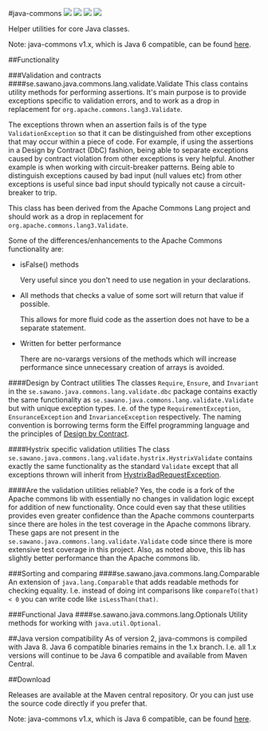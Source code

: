 #java-commons
[![][travis img]][travis]
[![][maven img]][maven]
[![][release img]][release]
[![][license img]][license]

Helper utilities for core Java classes.

Note: java-commons v1.x, which is Java 6 compatible, can be found [here](https://github.com/sawano/java-commons/tree/1.x).

##Functionality

###Validation and contracts
####se.sawano.java.commons.lang.validate.Validate
This class contains utility methods for performing assertions. It's main purpose is to provide exceptions specific to validation errors, and to work as a drop in
replacement for `org.apache.commons.lang3.Validate`.

The exceptions thrown when an assertion fails is of the type `ValidationException` so that it can be distinguished from other exceptions that may occur within a piece of code.
For example, if using the assertions in a Design by Contract (DbC) fashion, being able to separate exceptions caused by contract violation from other exceptions is very helpful.
Another example is when working with circuit-breaker patterns. Being able to distinguish exceptions caused by bad input (null values etc) from other exceptions is useful since bad input
should typically not cause a circuit-breaker to trip.

This class has been derived from the Apache Commons Lang project and should work as a drop in replacement for `org.apache.commons.lang3.Validate`.

Some of the differences/enhancements to the Apache Commons functionality are:

- isFalse() methods

    Very useful since you don't need to use negation in your declarations.
- All methods that checks a value of some sort will return that value if possible.

    This allows for more fluid code as the assertion does not have to be a separate statement.
- Written for better performance

    There are no-varargs versions of the methods which will increase performance since unnecessary creation of arrays is avoided.

####Design by Contract utilities
The classes `Require`, `Ensure`, and `Invariant` in the `se.sawano.java.commons.lang.validate.dbc` package contains exactly the same functionality as `se.sawano.java.commons.lang.validate.Validate` 
but with unique exception types. I.e. of the type `RequirementException`, `EnsuranceException` and `InvarianceException` respectively. The naming convention is borrowing terms form the Eiffel 
programming language and the principles of [Design by Contract](https://docs.eiffel.com/book/method/et-design-contract-tm-assertions-and-exceptions).

####Hystrix specific validation utilities
The class `se.sawano.java.commons.lang.validate.hystrix.HystrixValidate` contains exactly the same functionality as the standard `Validate` except that all exceptions thrown will inherit from
[HystrixBadRequestException](http://netflix.github.io/Hystrix/javadoc/com/netflix/hystrix/exception/HystrixBadRequestException.html).

####Are the validation utilities reliable?
Yes, the code is a fork of the Apache commons lib with essentially no changes in validation logic except for addition of new functionality. Once could even say that these utilities provides even 
greater confidence than the Apache commons counterparts since there are holes in the test coverage in the Apache commons library. These gaps are not present in 
the `se.sawano.java.commons.lang.validate.Validate` code since there is more extensive test coverage in this project. Also, as noted above, this lib has slightly better performance than the Apache 
commons lib.

###Sorting and comparing
####se.sawano.java.commons.lang.Comparable
An extension of `java.lang.Comparable` that adds readable methods for checking equality. I.e. instead of doing int comparisons like `compareTo(that) < 0` you can write code like `isLessThan(that)`.

###Functional Java
####se.sawano.java.commons.lang.Optionals
Utility methods for working with `java.util.Optional`.

##Java version compatibility
As of version 2, java-commons is compiled with Java 8. Java 6 compatible binaries remains in the 1.x branch. I.e. all 1.x versions will continue to be Java 6 compatible and available from Maven
Central.

##Download

Releases are available at the Maven central repository. Or you can just use the source code directly if you prefer that.

Note: java-commons v1.x, which is Java 6 compatible, can be found [here](https://github.com/sawano/java-commons/tree/1.x).

[travis]:https://travis-ci.org/sawano/java-commons
[travis img]:https://travis-ci.org/sawano/java-commons.svg?branch=master
[maven]:http://search.maven.org/#search|gav|1|g:"se.sawano.java"%20AND%20a:"commons"
[maven img]:https://maven-badges.herokuapp.com/maven-central/se.sawano.java/commons/badge.svg
[release]:https://github.com/sawano/java-commons/releases
[release img]:https://img.shields.io/github/release/sawano/java-commons.svg
[license]:LICENSE
[license img]:https://img.shields.io/badge/License-Apache%202-blue.svg
